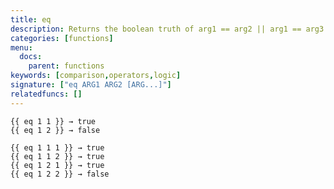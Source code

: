 ```yaml
---
title: eq
description: Returns the boolean truth of arg1 == arg2 || arg1 == arg3.
categories: [functions]
menu:
  docs:
    parent: functions
keywords: [comparison,operators,logic]
signature: ["eq ARG1 ARG2 [ARG...]"]
relatedfuncs: []
---
```


```go-html-template
{{ eq 1 1 }} → true
{{ eq 1 2 }} → false

{{ eq 1 1 1 }} → true
{{ eq 1 1 2 }} → true
{{ eq 1 2 1 }} → true
{{ eq 1 2 2 }} → false
```
